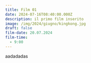 ```yaml
---
title: Film 01
date: 2024-07-16T08:40:00.000Z
description: il primo film inserito
image: /img/2024/giugno/kingkong.jpg
draft: false
film-date: 20.07.2024
film-time:
  - 9:00
---
```

aadadadas
